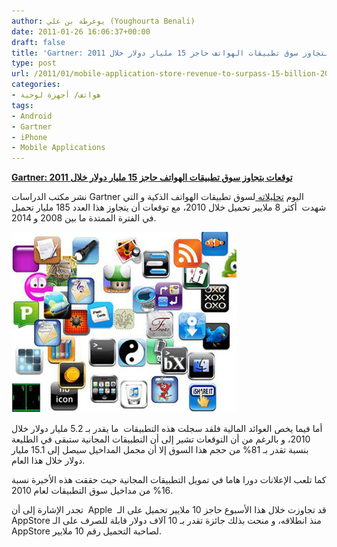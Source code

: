 ```yaml
---
author: يوغرطة بن علي (Youghourta Benali)
date: 2011-01-26 16:06:37+00:00
draft: false
title: 'Gartner: توقعات بتجاوز سوق تطبيقات الهواتف حاجز 15 مليار دولار خلال 2011 '
type: post
url: /2011/01/mobile-application-store-revenue-to-surpass-15-billion-2011/
categories:
- هواتف/ أجهزة لوحية
tags:
- Android
- Gartner
- iPhone
- Mobile Applications
---
```


**[Gartner: توقعات بتجاوز سوق تطبيقات الهواتف حاجز 15 مليار دولار خلال 2011](https://www.it-scoop.com/2011/01/mobile-application-store-revenue-to-surpass-15-billion-2011)**




نشر مكتب الدراسات Gartner اليوم [تحليلاته ](http://www.gartner.com/it/page.jsp?id=1529214)لسوق تطبيقات الهواتف الذكية و التي شهدت  أكثر 8 ملايير تحميل خلال 2010، مع توقعات أن يتجاوز هذا العدد 185 مليار تحميل في الفترة الممتدة ما بين 2008 و 2014.




[![](phone-apps.jpg)
](https://www.it-scoop.com/2011/01/mobile-application-store-revenue-to-surpass-15-billion-2011)


أما فيما يخص العوائد المالية فلقد سجلت هذه التطبيقات  ما يقدر بـ 5.2 مليار دولار خلال 2010، و بالرغم من أن التوقعات تشير إلى أن التطبيقات المجانية ستبقى في الطليعة بنسبة تقدر بـ 81% من حجم هذا السوق إلا أن مجمل المداخيل سيصل إلى 15.1 مليار دولار خلال هذا العام.

كما تلعب الإعلانات دورا هاما في تمويل التطبيقات المجانية حيث حققت هذه الأخيرة نسبة 16% من مداخيل سوق التطبيقات لعام 2010.

تجدر الإشارة إلى أن  Apple  قد تجاوزت خلال هذا الأسبوع حاجز 10 ملايير تحميل على الـ AppStore منذ انطلاقه، و منحت بذلك جائزة تقدر بـ 10 آلاف دولار قابلة للصرف على الـ AppStore لصاحبة التحميل رقم 10 ملايير.
